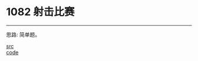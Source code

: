 # 1082 射击比赛

---

思路:
简单题。 </br>

[src](https://pintia.cn/problem-sets/994805260223102976/problems/994805260990660608) <br>
[code](code/1082.c) <br>
